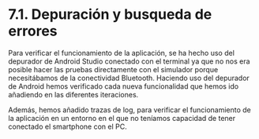# 7.1. Depuración y busqueda de errores

Para verificar el funcionamiento de la aplicación, se ha hecho uso del depurador de Android Studio conectado con el terminal ya que no nos era posible hacer las pruebas directamente con el simulador porque necesitábamos de la conectividad Bluetooth. Haciendo uso del depurador de Android hemos verificado cada nueva funcionalidad que hemos ido añadiendo en las diferentes iteraciones.

Además, hemos añadido trazas de log, para verificar el funcionamiento de la aplicación en un entorno en el que no teníamos capacidad de tener conectado el smartphone con el PC.